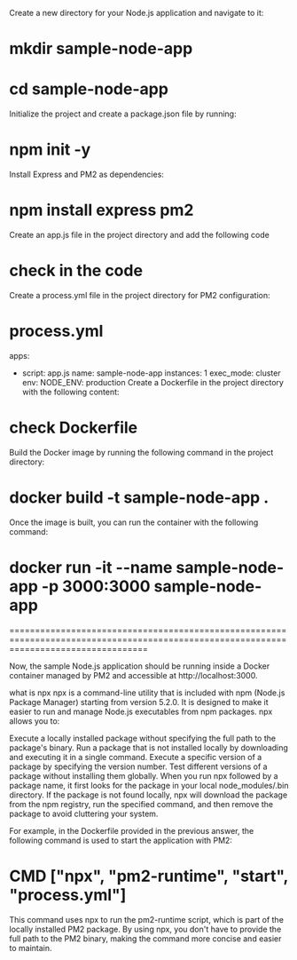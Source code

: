 Create a new directory for your Node.js application and navigate to it:
# mkdir sample-node-app
# cd sample-node-app
Initialize the project and create a package.json file by running:
# npm init -y
Install Express and PM2 as dependencies:
# npm install express pm2
Create an app.js file in the project directory and add the following code
# check in the code 
Create a process.yml file in the project directory for PM2 configuration:
# process.yml
apps:
  - script: app.js
    name: sample-node-app
    instances: 1
    exec_mode: cluster
    env:
      NODE_ENV: production
Create a Dockerfile in the project directory with the following content:
# check Dockerfile
Build the Docker image by running the following command in the project directory:
# docker build -t sample-node-app .
Once the image is built, you can run the container with the following command:
# docker run -it --name sample-node-app -p 3000:3000 sample-node-app
=======================================================================================================================================

Now, the sample Node.js application should be running inside a Docker container managed by PM2 and accessible at http://localhost:3000.

what is npx
npx is a command-line utility that is included with npm (Node.js Package Manager) starting from version 5.2.0. It is designed to make it easier to run and manage Node.js executables from npm packages. npx allows you to:

Execute a locally installed package without specifying the full path to the package's binary.
Run a package that is not installed locally by downloading and executing it in a single command.
Execute a specific version of a package by specifying the version number.
Test different versions of a package without installing them globally.
When you run npx followed by a package name, it first looks for the package in your local node_modules/.bin directory. If the package is not found locally, npx will download the package from the npm registry, run the specified command, and then remove the package to avoid cluttering your system.

For example, in the Dockerfile provided in the previous answer, the following command is used to start the application with PM2:

# CMD ["npx", "pm2-runtime", "start", "process.yml"]
This command uses npx to run the pm2-runtime script, which is part of the locally installed PM2 package. By using npx, you don't have to provide the full path to the PM2 binary, making the command more concise and easier to maintain.






